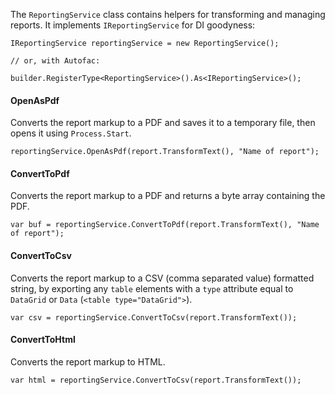 The `ReportingService` class contains helpers for transforming and managing reports. It implements `IReportingService` for DI goodyness:

    IReportingService reportingService = new ReportingService();

    // or, with Autofac:

    builder.RegisterType<ReportingService>().As<IReportingService>();


#### OpenAsPdf

Converts the report markup to a PDF and saves it to a temporary file, then opens it using `Process.Start`.

    reportingService.OpenAsPdf(report.TransformText(), "Name of report");

#### ConvertToPdf

Converts the report markup to a PDF and returns a byte array containing the PDF.

	var buf = reportingService.ConvertToPdf(report.TransformText(), "Name of report");

#### ConvertToCsv

Converts the report markup to a CSV (comma separated value) formatted string, by exporting any `table` elements with a `type` attribute equal to `DataGrid` or `Data` (`<table type="DataGrid">`).

	var csv = reportingService.ConvertToCsv(report.TransformText());

#### ConvertToHtml

Converts the report markup to HTML.

	var html = reportingService.ConvertToCsv(report.TransformText());


